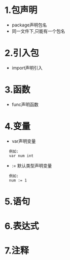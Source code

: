 # 1.包声明
* package声明包名
* 同一文件下,只能有一个包名 

# 2.引入包
* import声明引入


# 3.函数
* func声明函数


# 4.变量
* var声明变量 
```
  例如:
  var num int   
```
* := 默认类型声明变量  
```
  例如:
  num := 1  
```

# 5.语句



# 6.表达式



# 7.注释


